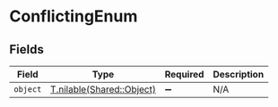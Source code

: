 # ConflictingEnum


## Fields

| Field                                                      | Type                                                       | Required                                                   | Description                                                |
| ---------------------------------------------------------- | ---------------------------------------------------------- | ---------------------------------------------------------- | ---------------------------------------------------------- |
| `object`                                                   | [T.nilable(Shared::Object)](../../models/shared/object.md) | :heavy_minus_sign:                                         | N/A                                                        |